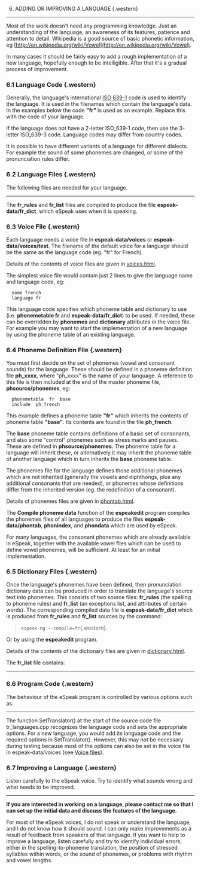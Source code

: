 6. ADDING OR IMPROVING A LANGUAGE {.western}
---------------------------------

Most of the work doesn't need any programming knowledge. Just an
understanding of the language, an awareness of its features, patience
and attention to detail. Wikipedia is a good source of basic phonetic
information, eg
[http://en.wikipedia.org/wiki/Vowel](http://en.wikipedia.org/wiki/Vowel).

In many cases it should be fairly easy to add a rough implementation of
a new language, hopefully enough to be intelligible. After that it's a
gradual process of improvement.

### 6.1 Language Code {.western}

Generally, the language's international [ISO
639-1](http://en.wikipedia.org/wiki/ISO_639-1) code is used to identify
the language. It is used in the filenames which contain the language's
data. In the examples below the code **"fr"** is used as an example.
Replace this with the code of your language.

If the language does not have a 2-letter ISO\_639-1 code, then use the
3-letter ISO\_639-3 code. Language codes may differ from country codes.

It is possible to have different variants of a language for different
dialects. For example the sound of some phonemes are changed, or some of
the pronunciation rules differ.

### 6.2 Language Files {.western}

The following files are needed for your language.

-   -   -   -   

The **fr\_rules** and **fr\_list** files are compiled to produce the
file **espeak-data/fr\_dict**, which eSpeak uses when it is speaking.

### 6.3 Voice File {.western}

Each language needs a voice file in **espeak-data/voices** or
**espeak-data/voices/test**. The filename of the default voice for a
language should be the same as the language code (eg. "fr" for French).

Details of the contents of voice files are given in
[voices.html](http://espeak.sf.net/voices.html).

The simplest voice file would contain just 2 lines to give the language
name and language code, eg:

~~~~ {.western}
  name french
  language fr
~~~~

This language code specifies which phoneme table and dictionary to use
(i.e. **phonemetable fr** and **espeak-data/fr\_dict**) to be used. If
needed, these can be overridden by **phonemes** and **dictionary**
attributes in the voice file. For example you may want to start the
implementation of a new language by using the phoneme table of an
existing language.

### 6.4 Phoneme Definition File {.western}

You must first decide on the set of phonemes (vowel and consonant
sounds) for the language. These should be defined in a phoneme
definition file **ph\_xxxx**, where "ph\_xxxx" is the name of your
language. A reference to this file is then included at the end of the
master phoneme file, **phsource/phonemes**, eg:

~~~~ {.western}
  phonemetable  fr  base
  include  ph_french
~~~~

This example defines a phoneme table **"fr"** which inherits the
contents of phoneme table **"base"**. Its contents are found in the file
**ph\_french**.

The **base** phoneme table contains definitions of a basic set of
consonants, and also some "control" phonemes such as stress marks and
pauses. These are defined in **phsource/phonemes**. The phoneme table
for a language will inherit these, or alternatively it may inherit the
phoneme table of another language which in turn inherits the **base**
phoneme table.

The phonemes file for the language defines those additional phonemes
which are not inherited (generally the vowels and diphthongs, plus any
additional consonants that are needed), or phonemes whose definitions
differ from the inherited version (eg. the redefinition of a consonant).

Details of phonemes files are given in
[phontab.html](http://espeak.sf.net/phontab.html).

The **Compile phoneme data** function of the **espeakedit** program
compiles the phonemes files of all languages to produce the files
**espeak-data/phontab**, **phonindex**, and **phondata** which are used
by eSpeak.

For many languages, the consonant phonemes which are already available
in eSpeak, together with the available vowel files which can be used to
define vowel phonemes, will be sufficient. At least for an initial
implementation.

### 6.5 Dictionary Files {.western}

Once the language's phonemes have been defined, then pronunciation
dictionary data can be produced in order to translate the language's
source text into phonemes. This consists of two source files:
**fr\_rules** (the spelling to phoneme rules) and **fr\_list** (an
exceptions list, and attributes of certain words). The corresponding
compiled data file is **espeak-data/fr\_dict** which is produced from
**fr\_rules** and **fr\_list** sources by the command:

> `espeak-ng --compile=fr`{.western}.

Or by using the **espeakedit** program.

Details of the contents of the dictionary files are given in
[dictionary.html](http://espeak.sf.net/dictionary.html).

The **fr\_list** file contains:

-   -   -   -   

### 6.6 Program Code {.western}

The behaviour of the eSpeak program is controlled by various options
such as:

-   -   -   -   

The function SetTranslator() at the start of the source code file
tr\_languages.cpp recognizes the language code and sets the appropriate
options. For a new language, you would add its language code and the
required options in SetTranslator(). However, this may not be necessary
during testing because most of the options can also be set in the voice
file in espeak-data/voices (see [Voice
files](http://espeak.sf.net/voices.html)).

### 6.7 Improving a Language {.western}

Listen carefully to the eSpeak voice. Try to identify what sounds wrong
and what needs to be improved.

-   -   -   -   -   

**If you are interested in working on a language, please contact me so
that I can set up the initial data and discuss the features of the
language.**

For most of the eSpeak voices, I do not speak or understand the
language, and I do not know how it should sound. I can only make
improvements as a result of feedback from speakers of that language. If
you want to help to improve a language, listen carefully and try to
identify individual errors, either in the spelling-to-phoneme
translation, the position of stressed syllables within words, or the
sound of phonemes, or problems with rhythm and vowel lengths.
